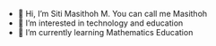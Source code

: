 - 👋 Hi, I’m Siti Masithoh M. You can call me Masithoh
- 👀 I’m interested in technology and education
- 🌱 I’m currently learning Mathematics Education


<!---
smasithmw/smasithmw is a ✨ special ✨ repository because its `README.md` (this file) appears on your GitHub profile.
You can click the Preview link to take a look at your changes.
--->
